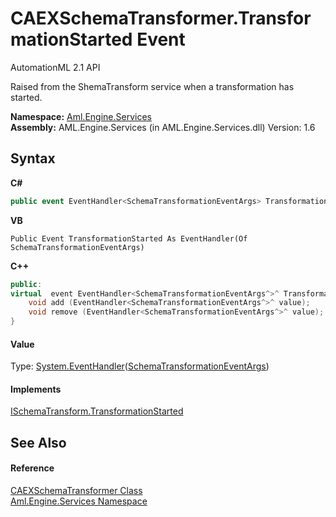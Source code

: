 # CAEXSchemaTransformer.TransformationStarted Event
AutomationML 2.1 API 

Raised from the ShemaTransform service when a transformation has started.

**Namespace:**&nbsp;<a href="N_Aml_Engine_Services">Aml.Engine.Services</a><br />**Assembly:**&nbsp;AML.Engine.Services (in AML.Engine.Services.dll) Version: 1.6

## Syntax

**C#**<br />
``` C#
public event EventHandler<SchemaTransformationEventArgs> TransformationStarted
```

**VB**<br />
``` VB
Public Event TransformationStarted As EventHandler(Of SchemaTransformationEventArgs)
```

**C++**<br />
``` C++
public:
virtual  event EventHandler<SchemaTransformationEventArgs^>^ TransformationStarted {
	void add (EventHandler<SchemaTransformationEventArgs^>^ value);
	void remove (EventHandler<SchemaTransformationEventArgs^>^ value);
}
```


#### Value
Type: <a href="https://docs.microsoft.com/dotnet/api/system.eventhandler-1" target="_parent" rel="noopener noreferrer">System.EventHandler</a>(<a href="T_Aml_Engine_Services_Interfaces_SchemaTransformationEventArgs">SchemaTransformationEventArgs</a>)

#### Implements
<a href="E_Aml_Engine_Services_Interfaces_ISchemaTransform_TransformationStarted">ISchemaTransform.TransformationStarted</a><br />

## See Also


#### Reference
<a href="T_Aml_Engine_Services_CAEXSchemaTransformer">CAEXSchemaTransformer Class</a><br /><a href="N_Aml_Engine_Services">Aml.Engine.Services Namespace</a><br />